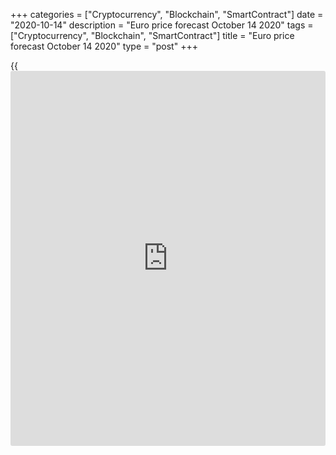 +++
categories = ["Cryptocurrency", "Blockchain", "SmartContract"]
date = "2020-10-14"
description = "Euro price forecast October 14 2020"
tags = ["Cryptocurrency", "Blockchain", "SmartContract"]
title = "Euro price forecast October 14 2020"
type = "post"
+++

{{<iframe id="large-banner" src="https://www.bounty.group/#slide=4.0" width="100%" height="600" scrolling="no" style="border: 0px solid rgb(216, 221, 230); border-radius: 3px;">}}

2020-10-14

2020-10-14

Dollar is getting high on politics. Forecast as of 14.10.2020Dmitri
Demidenko

Political uncertainty after November 3 will support safe-havens,
including the US dollar. Let us discuss the forex outlook and make up a
[EURUSD][1] trading plan.

##  **Fundamental** **US dollar** **forecast today**

The optimism about the ‘blue wave’ prospects in the US, when democrats
take control of the White House and Congress and boost the US fiscal
stimulus, is gradually being replaced by skepticism. The Republicans may
not lose the majority in the Senate. If so, the disputes about the
financial aid package could continue after November 3. Does it make
sense to buy stocks? The [S&P 500][2] has dropped. The People’s Bank of
China is willing to weaken the yuan. Speculators are existing record
euro longs. Under the above conditions, the [EURUSD][1] fell below the
support 1.178 [earlier indicated][3].

The bets on Joe Biden’s victory are bets against the US dollar. However,
this fact alone is not enough. If Democrats fail to control the
Congress, the Republicans will oppose the new president just like their
opponents did in 2017 when Donald Trump tried to carry out the tax and
the medical reforms. Or like it was in 2020 when the White House offers
a stimulus package, and the House rejects it. After the US election is
over, continuous political uncertainty should support safe-havens,
including the US dollar.

Investors wonder what will be after November 3. I don’t think the bet on
the growing gap between the US and the euro-area economies should stop
working soon. According to San Francisco Fed president Mary C. Daly, the
US economy is strong and should withstand a new storm. At the same time,
[investor](https://www.fintechee.com/tutorial-for-forex-trading/investor-mode/) confidence in Germany's GDP rebound has fallen to the lowest
level over the past five months. The number of COVID-19 cases in Germany
has reached 6500, the highest value since April’s peak.

### Dynamics of Germany’s economic sentiment



 _Source_ _: Bloomberg_

The expectations are also pressed down by the International Monetary
Fund. The IMF has revised the US GDP forecast for 2020 up to -4.3%, from
the previous gauge of 8%. The forecast for the euro-area economy has
been raised from -10.2% to -8.3%. According to the IMF, the global GDP
will contract this year not by 5.2%, projected in June, but by 4.4%. The
recession has been mitigated by huge stimulus packages provided by the
world’s central banks and governments and the rebound of China’s
economy. According to the IMF, China’s economy has already reached the
level of 2019 and will exceed it by 1.9 at the end of 2020. In 2021, the
Chinese GDP should reach 8.2%.

### GDP forecasts



 _Source_ _: Financial Times_

Investors also doubt that the Fed’s monetary expansion is more
aggressive than that of the ECB. According to Bloomberg's research, the
European Central Bank is buying more assets within the QE than needed to
cover the euro-area budget deficit. So, the ECB monetary expansion seems
to be more aggressive than the Fed’s.

### Budget deficit and QE, % of GDP

 _Source_ _: Bloomberg_

###  **[EURUSD][1] **trading plan today

So, the bet on the divergence in the economic expansion and monetary
[policy](https://www.fintechee.com/policy/) may not work after the US presidential election. Speculators are
exiting the euro longs, and the [EURUSD][1] is going down towards 1.1715
and 1.1625. Hold down short trades entered at [level 1.178][3].

* * *

P.S. Did you like my article? Share it in social networks: it will be
the best “thank you" :)

Ask me questions and comment below. I’ll be glad to answer your
questions and give necessary explanations.

 **Useful links:**

  * I recommend trying to trade with a reliable broker [here][4]. The system allows you to trade by yourself or copy successful traders from all across the globe.
  * Use my promo-code BLOG for getting deposit bonus 50% on LiteForex platform. Just enter this code in the appropriate field while [depositing][5] your trading account.
  * Telegram chat for traders: <t.me/liteforexengchat>. We are sharing the signals and trading experience
  * Telegram channel with high-quality analytics, Forex reviews, training articles, and other useful things for traders <t.me/liteforex>

## Price chart of EURUSD in real time mode

The content of this article reflects the author’s opinion and does not
necessarily reflect the official position of LiteForex. The material
published on this page is provided for informational purposes only and
should not be considered as the provision of investment advice for the
purposes of Directive 2004/39/EC.

Rate this article:

{{value}}

( {{count}} {{title}} )

   1. my.liteforex.com/trading/chart?symbol=EURUSD&returnUrl=true
   2. my.liteforex.com/trading/chart?symbol=SPX&returnUrl=true
   3. www.liteforex.com/blog/analysts-opinions/will-euro-catch-a-blue-wave-forecast-as-of-13102020/
   4. my.liteforex.com/?category=analysts-opinions&slug=dollar-is-getting-high-on-politics-forecast-as-of-14102020&openPopup=%2Fregistration%2Fpopup&utm_source=blog&utm_medium=article&utm_campaign=bonus
   5. my.liteforex.com/deposit/?category=analysts-opinions&slug=dollar-is-getting-high-on-politics-forecast-as-of-14102020&promo_code=BLOG&utm_source=blog&utm_medium=article&utm_campaign=bonus